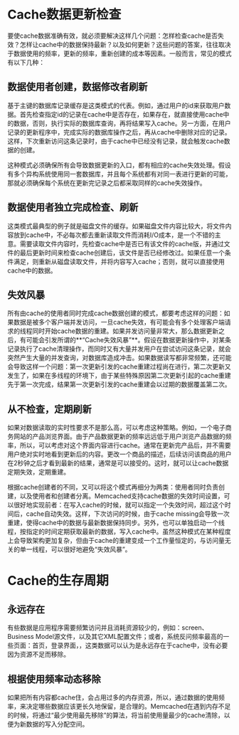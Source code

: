 # Cache数据更新检查 #

要使cache数据准确有效，就必须要解决这样几个问题：怎样检查cache是否失效？怎样让cache中的数据保持最新？以及如何更新？这些问题的答案，往往取决于数据使用的频率，更新的频率，重新创建的成本等因素。一般而言，常见的模式有以下几种：

## 数据使用者创建，数据修改者刷新 ##
基于主键的数据库记录缓存是这类模式的代表。例如，通过用户的id来获取用户数据。首先检查指定id的记录在cache中是否存在，如果存在，就直接使用cache中的数据，否则，执行实际的数据库查询，再将结果写入cache。另一方面，在用户记录的更新程序中，完成实际的数据库操作之后，再从cache中删除对应的记录。这样，下次重新访问这条记录时，由于cache中已经没有记录，就会触发cache数据的创建。

这种模式必须确保所有会导致数据更新的入口，都有相应的cache失效处理。假设有多个异构系统使用同一套数据库，并且每个系统都有对同一表进行更新的可能，那就必须确保每个系统在更新完记录之后都采取同样的cache失效操作。

## 数据使用者独立完成检查、刷新 ##
这类模式最典型的例子就是磁盘文件的缓存。如果磁盘文件内容比较大，将文件内容放到cache中，不必每次都去重新读取文件而消耗I/O成本，是一个不错的主意。需要读取文件内容时，先检查cache中是否已有该文件的cache版，并通过文件的最后更新时间来检查cache创建后，该文件是否已经修改过。如果任意一个条件满足，则重新从磁盘读取文件，并将内容写入cache；否则，就可以直接使用cache中的数据。

## 失效风暴 ##
所有由cache的使用者同时完成cache数据创建的模式，都要考虑这样的问题：如果数据是被多个客户端并发访问，一旦cache失效，有可能会有多个处理客户端请求的线程同时开始cache数据的重建。如果并发访问量非常大，那么数据更新之后，有可能会引发所谓的**“Cache失效风暴”**。假设在数据更新操作中，对某条记录执行了cache清理操作，而同时又有大量并发用户在尝试访问这条记录，就会突然产生大量的并发查询，对数据库造成冲击。如果数据读写都非常频繁，还可能会导致这样一个问题：第一次更新引发的cache重建过程尚在进行，第二次更新又发生了，如果在多线程的环境下，由于某些特殊原因第二次更新引起的cache重建先于第一次完成，结果第一次更新引发的cache重建会以过期的数据覆盖第二次。

## 从不检查，定期刷新 ##
如果对数据读取的实时性要求不是那么高，可以考虑这种策略。例如，一个电子商务网站的产品浏览界面。由于产品数据更新的频率远远低于用户浏览产品数据的频率，所以，可以考虑对这个界面内容进行cache。通常在更新完产品后，并不需要用户绝对实时地看到更新后的内容。更改一个商品的描述，后续访问该商品的用户在2秒钟之后才看到最新的结果，通常是可以接受的。这时，就可以让cache数据定期失效，定期重建。

根据cache创建者的不同，又可以将这个模式再细分为两类：使用者同时负责创建，以及使用者和创建者分离。Memcached支持cache数据的失效时间设置，可以很好地实现前者：在写入cache的时候，就可以指定一个失效时间，超过这个时间后，cache自动失效。这样，下次访问的时候，由于cache missing会导致一次重建，使得cache中的数据与最新数据保持同步。另外，也可以单独启动一个线程，按指定的时间定期获取最新的数据，写入cache中。虽然这种模式在某种程度上会导致架构更加复杂，但由于cache的重建变成一个工作量恒定的，与访问量无关的单一线程，可以很好地避免“失效风暴”。


# Cache的生存周期 #

## 永远存在 ##
有些数据是应用程序需要频繁访问并且消耗资源较少的，例如：screen、Business Model源文件，以及其它XML配置文件；或者，系统反问频率最高的一些页面：首页，登录界面，，这类数据可以认为是永远存在于cache中，没有必要因为资源不足而移除。

## 根据使用频率动态移除 ##
如果把所有内容都cache住，会占用过多的内存资源，所以，通过数据的使用频率，来决定哪些数据应该更长久地保留，是合理的。Memcached在遇到内存不足的时候，将通过“最少使用最先移除”的算法，将当前使用量最少的cache清除，以便为新数据的写入分配空间。